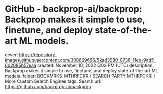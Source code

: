 # GitHub - backprop-ai/backprop: Backprop makes it simple to use, finetune, and deploy state-of-the-art ML models.

cover: https://repository-images.githubusercontent.com/308669666/52ad3980-8736-11eb-9ad5-6d2085b57eaa
created: November 10, 2022 5:02 PM (UTC)
description: Backprop makes it simple to use, finetune, and deploy state-of-the-art ML models.
folder: BOOKMRKS-MTHRFCKR / SEARCH PARTY MTHRFCKR! / More Custom Search Engines
tags: Search
url: https://github.com/backprop-ai/backprop